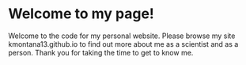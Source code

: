 # Welcome to my page!

Welcome to the code for my personal website. Please browse my site kmontana13.github.io to find out more about me as a scientist and as a person. Thank you for taking the time to get to know me.
